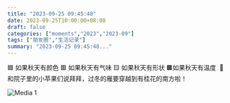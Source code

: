 ```yaml
---
title: "2023-09-25 09:45:48"
date: 2023-09-25T10:00:00+08:00
draft: false
categories: ["moments","2023","2023-09"]
tags: ["朋友圈","生活记录"]
summary: "2023-09-25 09:45:48..."
---
```


🟦 如果秋天有颜色
🟥 ​如果秋天有气味
🟨​ 如果秋天有形状
🟫 ​如果秋天有温度
​
​🍎 和院子里的小苹果们说拜拜，过冬的雁要穿越到有桂花的南方啦！

![Media 1](/Moments/photos/2023-09-25/202309250945480.jpg)


